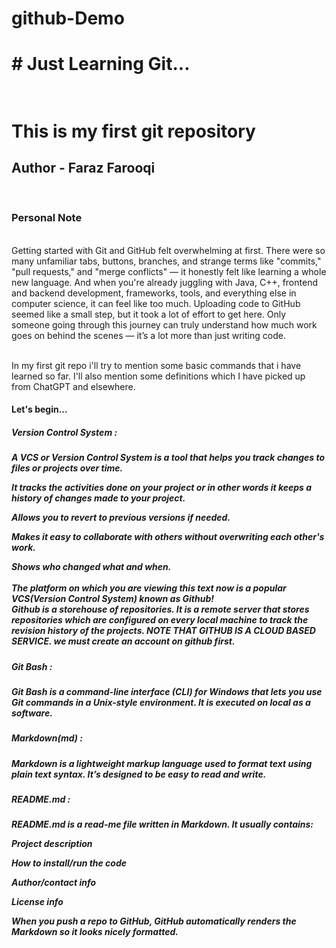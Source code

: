 # github-Demo
<h1># Just Learning Git...<h1><br>
This is my first git repository<br>
<H2>Author - Faraz Farooqi</H2><br>

<h3>Personal Note</h3><br>
Getting started with Git and GitHub felt overwhelming at first. There were so many unfamiliar tabs, buttons, branches, and strange terms like "commits," "pull requests," and "merge conflicts" — it honestly felt like learning a whole new language. And when you're already juggling with Java, C++, frontend and backend development, frameworks, tools, and everything else in computer science, it can feel like too much. Uploading code to GitHub seemed like a small step, but it took a lot of effort to get here. Only someone going through this journey can truly understand how much work goes on behind the scenes — it’s a lot more than just writing code.<br>
<br>

In my first git repo i'll try to mention some basic commands that i have learned so far. I'll also mention some definitions which I have picked up from ChatGPT and elsewhere.<br>


<h4> Let's begin...<h4>

<h5>Version Control System :<h5> A VCS or Version Control System is a tool that helps you track changes to files or projects over time.<br>

It tracks the activities done on your project or in other words it keeps a history of changes made to your project.<br>

Allows you to revert to previous versions if needed.<br>

Makes it easy to collaborate with others without overwriting each other's work.<br>

Shows who changed what and when.<br>
<br>
The platform on which you are viewing this text now is a popular VCS(Version Control System) known as Github!<br>
Github is a storehouse of repositories. It is a remote server that stores repositories which are configured on every local machine to track the revision history of the projects. NOTE THAT GITHUB IS A CLOUD BASED SERVICE. we must create an account on github first.<br>

<h5> Git Bash :<h5> Git Bash is a command-line interface (CLI) for Windows that lets you use Git commands in a Unix-style environment. It is executed on local as a software.<br>

<h5> Markdown(md) :<h5>Markdown is a lightweight markup language used to format text using plain text syntax. It’s designed to be easy to read and write.<br>

<h5>README.md :<h5>README.md is a read-me file written in Markdown. It usually contains:

Project description

How to install/run the code

Author/contact info

License info

When you push a repo to GitHub, GitHub automatically renders the Markdown so it looks nicely formatted.